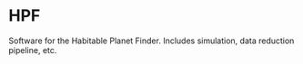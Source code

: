 HPF
===

Software for the Habitable Planet Finder.  Includes simulation, data reduction pipeline, etc.